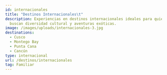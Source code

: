 ```yaml
---
id: internacionales
title: "Destinos Internacionales\t"
description: Experiencias en destinos internacionales ideales para quienes
  buscan diversidad cultural y aventuras exóticas.
image: /images/uploads/internacionales-3.jpg
destinations:
  - Cusco
  - Montego Bay
  - Punta Cana
  - Cancún
type: internacional
url: /destinos/internacionales
tag: Familiar
---
```

